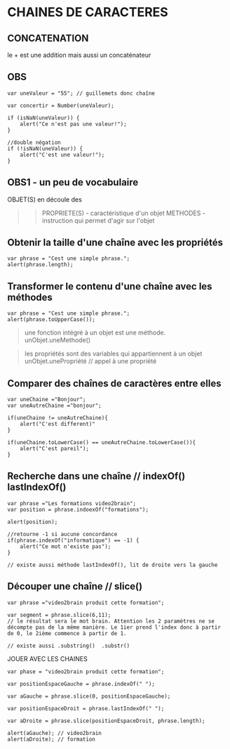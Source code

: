 # CHAINES DE CARACTERES


## CONCATENATION

le + est une addition mais aussi un concaténateur

## OBS

```
var uneValeur = "55"; // guillemets donc chaîne

var concertir = Number(uneValeur);

if (isNaN(uneValeur)) {
    alert("Ce n'est pas une valeur!");
}

//double négation
if (!isNaN(uneValeur)) {
    alert("C'est une valeur!");
}
```

## OBS1 - un peu de vocabulaire
OBJET(S)
en découle des 
>> PROPRIETE(S) - caractéristique d'un objet
>> METHODES - instruction qui permet d'agir sur l'objet

## Obtenir la taille d'une chaîne avec les propriétés
```
var phrase = "Cest une simple phrase.";
alert(phrase.length);
```

## Transformer le contenu d'une chaîne avec les méthodes
```
var phrase = "Cest une simple phrase.";
alert(phrase.toUpperCase());
```

> une fonction intégré à un objet est une méthode. 
unObjet.uneMethode()

> les propriétés sont des variables qui appartiennent à un objet
unObjet.unePropriété // appel à une propriété

## Comparer des chaînes de caractères entre elles
```
var uneChaine ="Bonjour";
var uneAutreChaine ="bonjour";

if(uneChaine != uneAutreChaine){
    alert("C'est different)"
}

if(uneChaine.toLowerCase() == uneAutreChaine.toLowerCase()){
    alert("C'est pareil");
}
```

## Recherche dans une chaîne // indexOf() lastIndexOf()

```
var phrase ="Les formations video2brain";
var position = phrase.indoexOf("formations");

alert(position);

//retourne -1 si aucune concordance
if(phrase.indexOf("informatique") == -1) {
    alert("Ce mot n'existe pas");
}

// existe aussi méthode lastIndexOf(), lit de droite vers la gauche
```

## Découper une chaîne // slice()

```
var phrase ="video2brain produit cette formation";

var segment = phrase.slice(6,11);
// le résultat sera le mot brain. Attention les 2 paramètres ne se décompte pas de la même manière. Le 1ier prend l'index donc à partir de 0, le 2ième commence à partir de 1.

// existe aussi .substring()  .substr()
```

JOUER AVEC LES CHAINES
```
var phase = "video2brain produit cette formation";

var positionEspaceGauche = phrase.indexOf(" ");

var aGauche = phrase.slice(0, positionEspaceGauche);

var positionEspaceDroit = phrase.lastIndexOf(" ");

var aDroite = phrase.slice(positionEspaceDroit, phrase.length);

alert(aGauche); // video2brain
alert(aDroite); // formation
```
